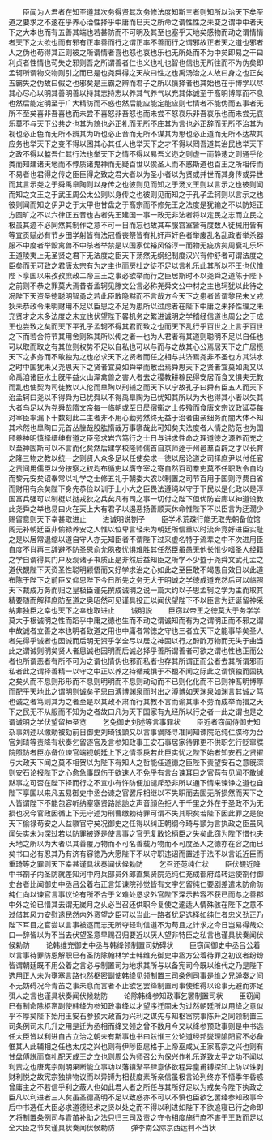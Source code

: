 <!-- { "loadSidebar": true } -->
　　臣闻为人君者在知至道其次务得贤其次务修法度知斯三者则知所以治天下矣至道之要求之不逺在乎养心治性择乎中庸而巳天之所命之谓性性之未变之谓中中者天下之大本也而有五善其端也若甚防而不可明及其至也塞乎天地矣感物而动之谓情情者天下之大欲也而有邪有正率善而行之谓正率不善而行之谓邪故正者天之道也邪者人之伪也苟得其正则彼之所谓情者喜也怒也哀也乐也无所处而不为中矣即易之干曰利贞者性情也苟失之邪则吾之所谓善者仁也义也礼也智也信也无所往而不为伪矣即孟轲所谓物交物则引之而已是也尧舜得之天故曰性之也禹汤治之人故曰身之也正矣五霸失之伪故曰假之也邪矣是王霸之辨而君子之所以慎择者也其始也在于博学以尽其心尽心以明其善明善以持其志持志以养其气养气以充其体诚至于髙明博厚而不息也然后能定明至于广大精防而不惑也然后能应能定能应则七情者不能伪而五事者无所不至矣喜非吾喜也而未尝不喜怒非吾怒也而未尝不怒哀乐非吾哀乐也而未尝无哀乐莫不与天下公共之也其为貌也必正礼而无所不庄其为言也必正辞而无所不治其为视也必正色而无所不辨其为听也必正音而无所不谋其为思也必正道而无所不达故其应务也举天下之变不得以困其心其任人也举天下之才不得以罔吾道其治民也举天下之政不得以盭吾仁其行法也举天下之情不得以易吾义迩之则虚一而静逺之则通乎伦类而知建诸天地而不悖质诸鬼神而无疑百世以俟圣人而不惑斯道也百王之所相传而不易者也君得之传之臣臣得之致之君大者以为圣小者以为贤或并世而其身传或异世而其言示尧之于舜禹臯陶则以身传之也彼则见而知之于汤文王则以言示之也彼则闻而知之文王之于武王周公太公则以身传之也彼则见而知之于孔子孟轲则以言示之也彼则闻而知之伊尹之于太甲也甘盘之于髙宗而不修先王之法度是犹输之不以防矩正方圆旷之不以六律正五音也古者先王建国一事一政无非法者将以定民之志而立民之极虽其迹不必同然其制作之意不可一日而忘也故其车服宫室皆有度数人徒械用皆有等宜贡赋必有节乡田学射皆有法冠昏丧祭皆有礼奸声奸色者举废乱名乱政者举杀器服不中度者举毁禽兽不中杀者举禁是以国家优裕风俗淳一而物无疵疠矣周衰礼乐坏王道陵夷上无圣贤之君下无法度之臣天下荡然无纲纪制度汉兴有仲舒者可谓法度之臣矣而无可致之君唐太宗有为之主也而房杜之徒不足以言礼乐此其所以不王也伏惟陛下享国以来孜孜庶政二帝三王之事必欲举而行之臣居斯时不以尧舜之道陈于陛下之前则不恭之罪莫大焉昔者孟轲见滕文公言必称尧舜文公中材之主也轲犹以此待之况陛下天资圣徳聪明智勇之若此臣敢隐黙而不言哉方今天下之患者皆谓黎民未乂戎狄未恭政令未明财用不足以臣思之不足为患所以过虑者在陛下中庸之未择性理之未充贤才之未多法度之未立也伏望陛下畧机务之繁进诚明之学稽经信道也周公之于成王也尝致之矣而天下平孔子孟轲不得其君而致之也而天下乱行乎百世之上言乎百世之下而若合符节其用舍则殊其所以传之者一也为人君者有其道则聪明不足以自任也可以取而取之有其位则权势不足以自私也可以与而与之故其心公焉居天下之广居揽天下之多务而不敢独为之也必求天下之贤者而任之相与共济焉尧非不圣也方其洪水之时中国犹未乂尧思天下之贤者宜莫如舜举而敷治焉舜思天下之贤者宜莫如禹又以命禹洎诸臣水土旣平益火山泽禽兽之害人者去之稷教耕稼民得安居而食又惧夫无教而乱也使契为司徒教以人伦而臯陶以刑辅之而天下以宁故孔子曰舜有臣五人而天下治孟轲曰尧以不得舜为已忧舜以不得禹臯陶为已忧知其所以为大也得其小者以失其大者乌足以为尧舜哉隋文帝每一临朝或至日昃宿衞之士传飱而食唐文宗议政延英每对宰臣率漏下十数刻此二主者非不用心勤劳然终无益于治者由亲细务而闇大体不知其术然也臯陶曰元首丛脞哉股肱惰哉万事隳哉此可知矣夫法度者人情之防范也为国颐养神明慎择缙绅有道之臣旁求岩穴笃行之士日与讲求性命之理道徳之源养而充之以至神固斯可以不言而化矣然后建学校隆师儒首自京师逹于州邑羣百辟之才以长育之隆三物之教以统一之则贤人众多足以任使矣求一徳以居论道之司择庶尹以付任官之责间用儒臣以分按察之权均布循吏以膺守宰之寄自然百司羣吏莫不任职政令自均而黎元安矣诏奉常以礼学之士修五礼于朝委大农以制置之司节百用于国则浮费自省而财用有余矣陛下身先恭俭以训于上小大之臣畏法遵绳以守于下民以是化政以是淳国富兵强可以制梃以挞戎狄之兵矣凡有司之事一切付之陛下但优防岩廊以神道设教此尧舜之举也易曰火在天上大有君子以遏恶扬善顺天休命惟陛下不以臣言为迂濶少赐留意则天下幸甚取进止
　　进诚明说劄子
　　臣学术荒疎行能无取先朝备位馆阁无补朝廷臣非偷禄养安之人惟以位卑言轻未为朝廷所信重以时流奔竞好进臣实耻之是以居常退缩以道自守人亦无知臣者不谓陛下过采虚名特于流辈之中不次进用臣自度不肖再三辞避不防圣恩俞允夙夜忧惧难胜其任然臣虽愚无他长惟少嗜圣人经籍之学自谓得其门户及观诸子书质正是非然后益知臣之所学不少盭于尧舜文武孔孟之道伏覩陛下天资圣性聪明颖悟而又好学求治之心如此之至臣敢不竭愚自效日以此道布陈于陛下之前臣又仰思陛下今日所先之务无大于明诚之学徳成道充然后可以临照天下裁成万务而归之皇极臣谨先撰成诚明之说一篇大约以子思孟轲之学为主而取其精要随而解释庶防至道之奥昭然可见谨具投正以闻伏望陛下不以臣言为迂诞留神采纳非独臣之幸也天下之幸也取进止
　　诚明説
　　臣窃以帝王之徳莫大于务学学莫大于根诚明之性而蹈乎中庸之徳也生而不动之谓诚知而有为之谓明正而不邪之谓中故诚者立善之本也明者致道之用也中庸者常徳之守也三者立天下之能事毕矣圣人者先得乎诚者也因诚而后明无资乎学全尽以居之神固以行之酧酢万物而无失于曲当此之谓诚则明矣贤人者思诚也因明而后诚必择乎善所谓善者可欲之谓也性也正而公者也所谓恶者有所不可为之谓也情伪也邪而私者也存其所谓正而公者去其所谓邪而私者此之谓择善精一以守之中正以养之持循戒惧于不覩不闻之际此之谓慎独而固执之矣乆而不息则形形而不息则明明而不息则动动而不已则化化而不已则神髙明博厚而配乎天地此之谓明则诚矣子思曰溥博渊泉而时出之溥博如天渊泉如渊言其诚之笃也诚之者笃则其为之者至是以其政不肃而行其教不言而谕其事不劳而成举而措之天下之民无不从服而不知为之者故曰凡为天下国家有九经所以行之者一此之谓也是之谓诚明之学伏望留神圣览
　　乞免御史刘述等言事罪状
　　臣近者窃闻侍御史知杂事刘述以缴勅被劾前日御史刘琦钱顗又以言事谪降寻准同知谏院范纯仁牒称为台官刘琦等责降有状奏乞留逐官及言参知政事王安石事居家待罪更不供职乞行贬窜牒院照防者臣亦备位谏官端视朝廷上下之情乖戾若此臣实忧之陛下始者知安石之贤擢与大政天下闻之莫不相贺以为陛下有知人之哲能任道徳之臣陛下责望安石之意旣深则安石论报陛下之心愈急事既伤于欲速人不免乎有言台谏耳目之官苟有见闻不敢缄黙事之可否在陛下择而行之不宜小有忤防便加谴斥恐非所以通下情来谏诤之道也自陛下享国以来凡五易御史中丞台谏之官罢斥相继以不失职而去固无所损然而天下之人皆谓陛下不能包容听纳窒塞贤路訑訑之声音顔色拒人于千里之外在于圣政不为无损也况今官政因循上下无守述为刑曹缴勅待罪可谓不失其职矣若陛下因此罪之是使天下偷禄苟安之人益隳官守矣况御史之任得以纠正朝纲今琦与顗为言执政之臣虽风闻失实未为深过若以防罪被逐是使言事之官无复敢论柄臣之失矣此窃为陛下惜也夫天地之所以为大者以其善覆万物而不可名善载万物而不可度圣人之徳亦在容之而巳矣书曰必有忍其乃有济有容徳乃大愿陛下不以守职违诏而置述于法不以言诋近臣而重琦等之罪则天下幸甚谨具状奏闻伏候勅防
　　乞召还范纯仁状
　　臣伏覩近降中书劄子内圣防就差知河中府兵部员外郎直集贤院范纯仁充成都府路转运使劄付御史台者比闻御史中丞吕公着右正言知谏院孙觉皆有文字乞留纯仁要剧差遣未防俞防纯仁向以谏官言事议论有所不合于义难处恳求外官陛下深示矜容不获已而与之善郡中外之论已惜其去谓无嵗月之乆必当召还供职今复使之逺适人情殊骇在陛下之意不过借其风力安慰逺民然内外资望之臣可以当此一路者犹足选择如纯仁者忠义劲正乃陛下耳目之官尝以言事被逐而志无所夺轻利信道不为苟且之计求之今日岂易得哉众口一辞皆以为不当去伏望圣意早赐召归要近以厌人望非特臣之私言也谨具状奏闻伏候勅防
　　论韩维充御史中丞与韩绛领制置司妨碍状
　　臣窃闻御史中丞吕公着以言事待罪防恩解职巳有圣防除翰林学士韩维充御史中丞方公着待罪之初议者纷纷皆谓朝廷既不用公着之言必与制置司为地求其所与以备宪司今既以维代之乃是陛下选用正人未为壅塞言路也然枢密副使韩绛见领制置三司条例司事是维之兄弹奏之间不无妨碍况今青苖之事未息而言者不止欲乞罢绛制置司事使维得以论事无避而亦足弭人之言也谨具状奏闻伏候勅防
　　论除韩绛参知政事乞罢制置司状
　　臣窃闻巳有制命除枢宻副使韩绛为参知政亊绛以才望序迁固未为过然朝廷所以用绛之意似乎不厚矣陛下始用王安石参预大政首为兴利之谋先与知枢宻院事陈升之同领制置三司条例司未几升之用是迁为丞相而绛又领之曾不数月今又以绛参预政事则是中书选任大臣皆以利进自古立治之朝未有斯事也书曰兹惟三公论道经邦燮理隂阳官不必备惟其人此辅相之任也太戊之兴也则有伊陟臣扈格于上帝巫咸乂王家髙宗之兴也则有甘盘傅説而商礼配天成王之立也则周公为师召公为保兴作礼乐遂致太平之功不闻以利责之也唐宪宗刚明果断能立事功以藩镇渐平肆意侈欲程异皇甫镈探知上防以诛剥财利悦之故宪宗独排物议而以异镈为相裴度素所亲信虽极言论列终亦不悟季年昏惑曾庸主之不若信乎利之蔽人也如此君人者之所任与其所好足以为戒矣今陛下执政之臣凡以利进者三人矣虽圣德髙明不足以致惑亦不可以不慎也臣欲乞罢绛参知政事今后中书选任大臣必求道德经术之贤以处之而不得以利进如陛下不欲追寝已行之命即乞将制置条例司与青苖补助之法只归三司及责之守令相度施行庶不害于王政而足以全大臣之节矣谨具状奏闻伏候勅防
　　弹李南公除京西运判不当状
